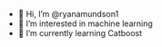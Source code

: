 - 👋 Hi, I’m @ryanamundson1
- 👀 I’m interested in machine learning
- 🌱 I’m currently learning Catboost

<!---
ryanamundson1/ryanamundson1 is a ✨ special ✨ repository because its `README.md` (this file) appears on your GitHub profile.
You can click the Preview link to take a look at your changes.
--->

